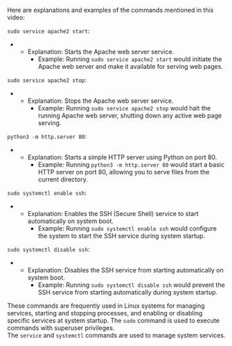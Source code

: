 Here are explanations and examples of the commands mentioned in this video:

`sudo service apache2 start`:

- - Explanation: Starts the Apache web server service.
    - Example: Running `sudo service apache2 start` would initiate the Apache web server and make it available for serving web pages.

`sudo service apache2 stop`:

- - Explanation: Stops the Apache web server service.
    - Example: Running `sudo service apache2 stop` would halt the running Apache web server, shutting down any active web page serving.

`python3 -m http.server 80`:

- - Explanation: Starts a simple HTTP server using Python on port 80.
    - Example: Running `python3 -m http.server 80` would start a basic HTTP server on port 80, allowing you to serve files from the current directory.

`sudo systemctl enable ssh`:

- - Explanation: Enables the SSH (Secure Shell) service to start automatically on system boot.
    - Example: Running `sudo systemctl enable ssh` would configure the system to start the SSH service during system startup.

`sudo systemctl disable ssh`:

- - Explanation: Disables the SSH service from starting automatically on system boot.
    - Example: Running `sudo systemctl disable ssh` would prevent the SSH service from starting automatically during system startup.

These commands are frequently used in Linux systems for managing services, starting and stopping processes, and enabling or disabling specific services at system startup. The `sudo` command is used to execute commands with superuser privileges. The `service` and `systemctl` commands are used to manage system services.